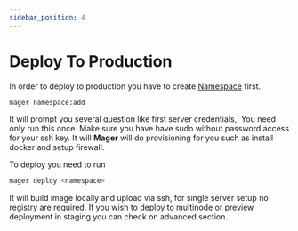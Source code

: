 ```yaml
---
sidebar_position: 4
---
```


# Deploy To Production

In order to deploy to production you have to create [Namespace](https://docs.mager.tel/core-concept/namespace) first.

```sh
mager namespace:add
```

It will prompt you several question like first server credentials,. You need only run this once. Make sure you have have sudo without password access for your ssh key. It will **Mager** will do provisioning for you such as install docker and setup firewall.

To deploy you need to run

```sh
mager deploy <namespace>
```

It will build image locally and upload via ssh, for single server setup no registry are required. If you wish to deploy to multinode or preview deployment in staging you can check on advanced section.
